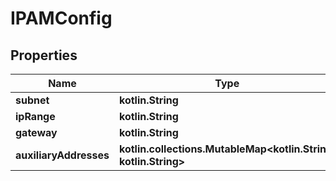 
# IPAMConfig

## Properties
Name | Type | Description | Notes
------------ | ------------- | ------------- | -------------
**subnet** | **kotlin.String** |  |  [optional]
**ipRange** | **kotlin.String** |  |  [optional]
**gateway** | **kotlin.String** |  |  [optional]
**auxiliaryAddresses** | **kotlin.collections.MutableMap&lt;kotlin.String, kotlin.String&gt;** |  |  [optional]



